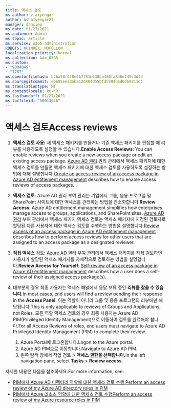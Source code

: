 ```yaml
---
title: 액세스 검토
ms.author: v-aiyengar
author: AshaIyengar21
manager: dansimp
ms.date: 01/27/2021
ms.audience: Admin
ms.topic: article
ms.service: o365-administration
ROBOTS: NOINDEX, NOFOLLOW
localization_priority: Normal
ms.collection: Adm_O365
ms.custom:
- "9004349"
- "7767"
ms.openlocfilehash: b2ba50c4f8e667f81b638ba480fa846e149c3d43
ms.sourcegitcommit: eb685eea3ab312d404d55bfd5594a5d6d68811d1
ms.translationtype: MT
ms.contentlocale: ko-KR
ms.lasthandoff: 01/27/2021
ms.locfileid: "50013946"
---
```

# <a name="access-reviews"></a><span data-ttu-id="abd09-102">액세스 검토</span><span class="sxs-lookup"><span data-stu-id="abd09-102">Access reviews</span></span>

1. <span data-ttu-id="abd09-103">**액세스 검토 사용:** 새 액세스 패키지를 만들거나 기존 액세스 패키지를 편집할 때 리뷰를 사용하도록 설정할 수 있습니다.</span><span class="sxs-lookup"><span data-stu-id="abd09-103">**Enable Access Reviews**: You can enable reviews when you create a new access package or edit an existing access package.</span></span> <span data-ttu-id="abd09-104">[Azure AD 권리](https://docs.microsoft.com/azure/active-directory/governance/entitlement-management-access-reviews-create) 권리 관리에서 액세스 패키지에 대한 액세스 검토를 만들면 액세스 패키지에 대한 액세스 검토를 사용하도록 설정하는 방법에 대해 설명합니다.</span><span class="sxs-lookup"><span data-stu-id="abd09-104">[Create an access review of an access package in Azure AD entitlement management](https://docs.microsoft.com/azure/active-directory/governance/entitlement-management-access-reviews-create) describes how to enable access reviews of access packages.</span></span>

1. <span data-ttu-id="abd09-105">**액세스 검토**: Azure AD 권리 부여 관리는 기업에서 그룹, 응용 프로그램 및 SharePoint 사이트에 대한 액세스를 관리하는 방법을 간소화합니다.</span><span class="sxs-lookup"><span data-stu-id="abd09-105">**Review Access**: Azure AD entitlement management simplifies how enterprises manage access to groups, applications, and SharePoint sites.</span></span> <span data-ttu-id="abd09-106">[Azure AD 권리](https://docs.microsoft.com/azure/active-directory/governance/entitlement-management-access-reviews-create) 부여 관리에서 액세스 패키지 액세스 검토는 액세스 패키지에 지정된 검토자로 할당된 다른 사용자에 대한 액세스 검토를 수행하는 방법을 설명합니다.</span><span class="sxs-lookup"><span data-stu-id="abd09-106">[Review access of an access package in Azure AD entitlement management](https://docs.microsoft.com/azure/active-directory/governance/entitlement-management-access-reviews-create) describes how to perform access reviews for other users that are assigned to an access package as a designated reviewer.</span></span>

1. <span data-ttu-id="abd09-107">**직접 액세스** 검토: [Azure AD](https://docs.microsoft.com/azure/active-directory/governance/entitlement-management-access-reviews-self-review) 권리 부여 관리에서 액세스 패키지를 자체 검토하면 사용자가 할당된 액세스 패키지를 자체적으로 검토하는 방법을 설명합니다.</span><span class="sxs-lookup"><span data-stu-id="abd09-107">**Review Access for Yourself**: [Self-review of an access package in Azure AD entitlement management](https://docs.microsoft.com/azure/active-directory/governance/entitlement-management-access-reviews-self-review) describes how a user does a self-review of their assigned access package(s).</span></span>

1. <span data-ttu-id="abd09-108">대부분의 경우 최종 사용자는 액세스 패널에서 응답 보류 중인 **리뷰를 찾을 수 있습니다.**</span><span class="sxs-lookup"><span data-stu-id="abd09-108">In most cases, end users will find a review pending their response in the **Access Panel**.</span></span> <span data-ttu-id="abd09-109">이는 역할이 아니라 그룹 및 응용 프로그램의 리뷰에만 해당됩니다.</span><span class="sxs-lookup"><span data-stu-id="abd09-109">This is only applicable to reviews of Groups and Applications, not Roles.</span></span> <span data-ttu-id="abd09-110">모든 역할 액세스 검토의 경우 최종 사용자는 Azure AD PIM(Privileged Identity Management)으로 이동하여 검토를 완료해야 합니다.</span><span class="sxs-lookup"><span data-stu-id="abd09-110">For all Access Reviews of roles, end users must navigate to Azure AD Privileged Identity Management (PIM) to complete their review.</span></span>

    1. <span data-ttu-id="abd09-111">Azure Portal에 로그온합니다.</span><span class="sxs-lookup"><span data-stu-id="abd09-111">Logon to the Azure portal.</span></span>
    2. <span data-ttu-id="abd09-112">Azure AD PIM으로 이동합니다.</span><span class="sxs-lookup"><span data-stu-id="abd09-112">Navigate to Azure AD PIM.</span></span>
    3. <span data-ttu-id="abd09-113">왼쪽 탐색 창에서 작업 검토  >  **액세스 권한을 선택합니다.**</span><span class="sxs-lookup"><span data-stu-id="abd09-113">In the left navigation pane, select **Tasks** > **Review access**.</span></span>
    
<span data-ttu-id="abd09-114">자세한 내용은 다음을 참조하세요.</span><span class="sxs-lookup"><span data-stu-id="abd09-114">For more information, see:</span></span>

- [<span data-ttu-id="abd09-115">PIM에서 Azure AD 디렉터리 역할에 대한 액세스 검토 수행 </span><span class="sxs-lookup"><span data-stu-id="abd09-115">Perform an access review of my Azure AD directory roles in PIM </span></span>](https://docs.microsoft.com/azure/active-directory/privileged-identity-management/pim-how-to-perform-security-review/)
- [<span data-ttu-id="abd09-116">PIM에서 Azure 리소스 역할에 대한 액세스 검토 수행</span><span class="sxs-lookup"><span data-stu-id="abd09-116">Perform an access review of my Azure resource roles in PIM</span></span>](https://docs.microsoft.com/azure/active-directory/privileged-identity-management/pim-resource-roles-perform-access-review/)